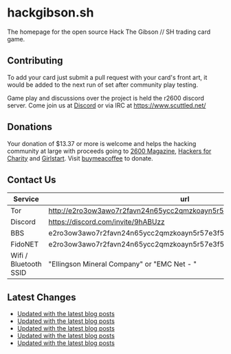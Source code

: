 # hackgibson.sh
The homepage for the open source Hack The Gibson // SH trading card game.


## Contributing

To add your card just submit a pull request with your card's front art, it would be added to the next run of set after community play testing.

Game play and discussions over the project is held the r2600 discord server. Come join us at [Discord](https://discord.com/invite/9hABUzz) or via IRC at https://www.scuttled.net/


## Donations

Your donation of $13.37 or more is welcome and helps the hacking community at large with proceeds going to [2600 Magazine](https://2600.com/), [Hackers for Charity](https://hackersforcharity.org) and [Girlstart](https://girlstart.org).  Visit [buymeacoffee](https://www.buymeacoffee.com/hackgibson.sh) to donate.


## Contact Us

Service | url
-|-
Tor | http://e2ro3ow3awo7r2favn24n65ycc2qmzkoayn5r57e3f56nvjwdcgg32ad.onion
Discord | https://discord.com/invite/9hABUzz
BBS | e2ro3ow3awo7r2favn24n65ycc2qmzkoayn5r57e3f56nvjwdcgg32ad.onion:23
FidoNET | e2ro3ow3awo7r2favn24n65ycc2qmzkoayn5r57e3f56nvjwdcgg32ad.onion:24554
Wifi / Bluetooth SSID | "Ellingson Mineral Company" or "EMC Net - <fidonet address>"

## Latest Changes
<!-- BLOG-POST-LIST:START -->
- [Updated with the latest blog posts](https://github.com/DFW2600/hackgibson.sh/commit/df14ae920b7ba255be0cf130bd01d07086e94e85)
- [Updated with the latest blog posts](https://github.com/DFW2600/hackgibson.sh/commit/c4528c8b40f4832e97bff5c545d969002d7ba9c0)
- [Updated with the latest blog posts](https://github.com/DFW2600/hackgibson.sh/commit/7f09df0cd86e8026f20ee08b1c0f48f4b6f05a7e)
- [Updated with the latest blog posts](https://github.com/DFW2600/hackgibson.sh/commit/6e54fba4554b7f3a8d16f349fcb39dddd67b66b9)
- [Updated with the latest blog posts](https://github.com/DFW2600/hackgibson.sh/commit/7785489c21fbc2ab42d3368207e6072324bc1c19)
<!-- BLOG-POST-LIST:END -->

